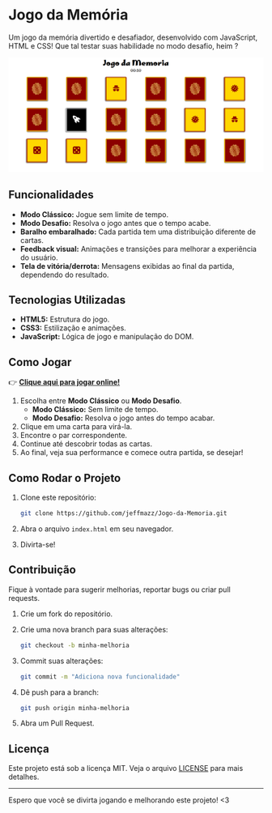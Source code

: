 # Jogo da Memória

Um jogo da memória divertido e desafiador, desenvolvido com JavaScript, HTML e CSS! Que tal testar suas habilidade no modo desafio, heim ?

![Gameplay do Jogo da Memória](jogoDaMemoria.png)

## Funcionalidades

- **Modo Clássico:** Jogue sem limite de tempo.
- **Modo Desafio:** Resolva o jogo antes que o tempo acabe.
- **Baralho embaralhado:** Cada partida tem uma distribuição diferente de cartas.
- **Feedback visual:** Animações e transições para melhorar a experiência do usuário.
- **Tela de vitória/derrota:** Mensagens exibidas ao final da partida, dependendo do resultado.

## Tecnologias Utilizadas

- **HTML5:** Estrutura do jogo.
- **CSS3:** Estilização e animações.
- **JavaScript:** Lógica de jogo e manipulação do DOM.

## Como Jogar

👉 **[Clique aqui para jogar online!](https://jogo-da-memoria-delta-nine.vercel.app/)**

1. Escolha entre **Modo Clássico** ou **Modo Desafio**.
   - **Modo Clássico:** Sem limite de tempo.
   - **Modo Desafio:** Resolva o jogo antes do tempo acabar.
2. Clique em uma carta para virá-la.
3. Encontre o par correspondente.
4. Continue até descobrir todas as cartas.
5. Ao final, veja sua performance e comece outra partida, se desejar!

## Como Rodar o Projeto

1. Clone este repositório:

   ```bash
   git clone https://github.com/jeffmazz/Jogo-da-Memoria.git
   ```

2. Abra o arquivo `index.html` em seu navegador.

3. Divirta-se!

## Contribuição

Fique à vontade para sugerir melhorias, reportar bugs ou criar pull requests.

1. Crie um fork do repositório.
2. Crie uma nova branch para suas alterações:

   ```bash
   git checkout -b minha-melhoria
   ```

3. Commit suas alterações:

   ```bash
   git commit -m "Adiciona nova funcionalidade"
   ```

4. Dê push para a branch:

   ```bash
   git push origin minha-melhoria
   ```

5. Abra um Pull Request.

## Licença

Este projeto está sob a licença MIT. Veja o arquivo [LICENSE](LICENSE) para mais detalhes.

---

Espero que você se divirta jogando e melhorando este projeto! <3
